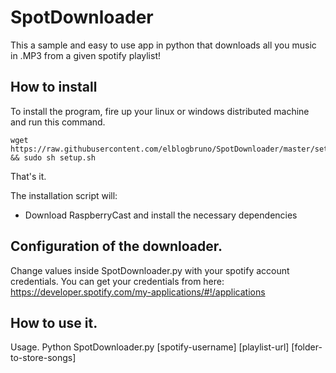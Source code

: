 # SpotDownloader
This a sample and easy to use app in python that downloads all you music in .MP3 from a given spotify playlist!


## How to install
To install the program, fire up your linux or windows distributed machine and run this command.

```
wget https://raw.githubusercontent.com/elblogbruno/SpotDownloader/master/setup.sh && sudo sh setup.sh
```
That's it.

The installation script will:
- Download RaspberryCast and install the necessary dependencies

## Configuration of the downloader. 
Change values inside SpotDownloader.py with your spotify account credentials. You can get your credentials from here:
https://developer.spotify.com/my-applications/#!/applications

## How to use it.
Usage. Python SpotDownloader.py [spotify-username] [playlist-url] [folder-to-store-songs]


